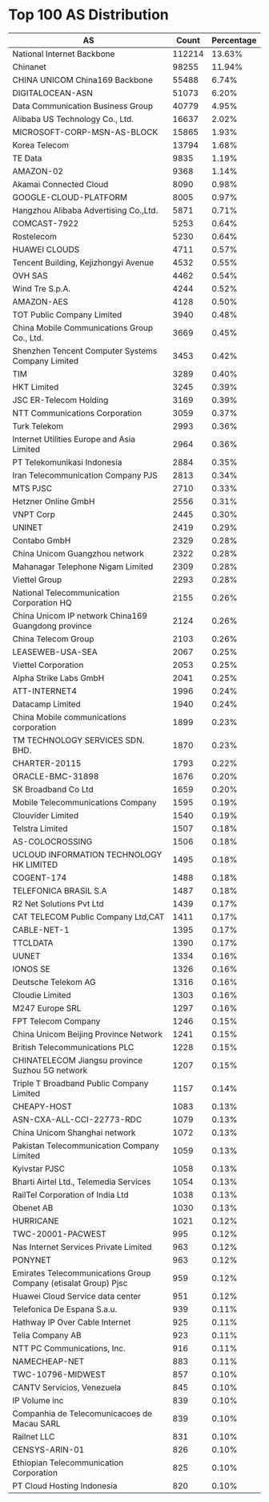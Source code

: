 # Top 100 AS Distribution
| AS | Count | Percentage |
|----|----|----|
| National Internet Backbone | 112214 | 13.63% |
| Chinanet | 98255 | 11.94% |
| CHINA UNICOM China169 Backbone | 55488 | 6.74% |
| DIGITALOCEAN-ASN | 51073 | 6.20% |
| Data Communication Business Group | 40779 | 4.95% |
| Alibaba US Technology Co., Ltd. | 16637 | 2.02% |
| MICROSOFT-CORP-MSN-AS-BLOCK | 15865 | 1.93% |
| Korea Telecom | 13794 | 1.68% |
| TE Data | 9835 | 1.19% |
| AMAZON-02 | 9368 | 1.14% |
| Akamai Connected Cloud | 8090 | 0.98% |
| GOOGLE-CLOUD-PLATFORM | 8005 | 0.97% |
| Hangzhou Alibaba Advertising Co.,Ltd. | 5871 | 0.71% |
| COMCAST-7922 | 5253 | 0.64% |
| Rostelecom | 5230 | 0.64% |
| HUAWEI CLOUDS | 4711 | 0.57% |
| Tencent Building, Kejizhongyi Avenue | 4532 | 0.55% |
| OVH SAS | 4462 | 0.54% |
| Wind Tre S.p.A. | 4244 | 0.52% |
| AMAZON-AES | 4128 | 0.50% |
| TOT Public Company Limited | 3940 | 0.48% |
| China Mobile Communications Group Co., Ltd. | 3669 | 0.45% |
| Shenzhen Tencent Computer Systems Company Limited | 3453 | 0.42% |
| TIM | 3289 | 0.40% |
| HKT Limited | 3245 | 0.39% |
| JSC ER-Telecom Holding | 3169 | 0.39% |
| NTT Communications Corporation | 3059 | 0.37% |
| Turk Telekom | 2993 | 0.36% |
| Internet Utilities Europe and Asia Limited | 2964 | 0.36% |
| PT Telekomunikasi Indonesia | 2884 | 0.35% |
| Iran Telecommunication Company PJS | 2813 | 0.34% |
| MTS PJSC | 2710 | 0.33% |
| Hetzner Online GmbH | 2556 | 0.31% |
| VNPT Corp | 2445 | 0.30% |
| UNINET | 2419 | 0.29% |
| Contabo GmbH | 2329 | 0.28% |
| China Unicom Guangzhou network | 2322 | 0.28% |
| Mahanagar Telephone Nigam Limited | 2309 | 0.28% |
| Viettel Group | 2293 | 0.28% |
| National Telecommunication Corporation HQ | 2155 | 0.26% |
| China Unicom IP network China169 Guangdong province | 2124 | 0.26% |
| China Telecom Group | 2103 | 0.26% |
| LEASEWEB-USA-SEA | 2067 | 0.25% |
| Viettel Corporation | 2053 | 0.25% |
| Alpha Strike Labs GmbH | 2041 | 0.25% |
| ATT-INTERNET4 | 1996 | 0.24% |
| Datacamp Limited | 1940 | 0.24% |
| China Mobile communications corporation | 1899 | 0.23% |
| TM TECHNOLOGY SERVICES SDN. BHD. | 1870 | 0.23% |
| CHARTER-20115 | 1793 | 0.22% |
| ORACLE-BMC-31898 | 1676 | 0.20% |
| SK Broadband Co Ltd | 1659 | 0.20% |
| Mobile Telecommunications Company | 1595 | 0.19% |
| Clouvider Limited | 1540 | 0.19% |
| Telstra Limited | 1507 | 0.18% |
| AS-COLOCROSSING | 1506 | 0.18% |
| UCLOUD INFORMATION TECHNOLOGY HK LIMITED | 1495 | 0.18% |
| COGENT-174 | 1488 | 0.18% |
| TELEFONICA BRASIL S.A | 1487 | 0.18% |
| R2 Net Solutions Pvt Ltd | 1439 | 0.17% |
| CAT TELECOM Public Company Ltd,CAT | 1411 | 0.17% |
| CABLE-NET-1 | 1395 | 0.17% |
| TTCLDATA | 1390 | 0.17% |
| UUNET | 1334 | 0.16% |
| IONOS SE | 1326 | 0.16% |
| Deutsche Telekom AG | 1316 | 0.16% |
| Cloudie Limited | 1303 | 0.16% |
| M247 Europe SRL | 1297 | 0.16% |
| FPT Telecom Company | 1246 | 0.15% |
| China Unicom Beijing Province Network | 1241 | 0.15% |
| British Telecommunications PLC | 1228 | 0.15% |
| CHINATELECOM Jiangsu province Suzhou 5G network | 1207 | 0.15% |
| Triple T Broadband Public Company Limited | 1157 | 0.14% |
| CHEAPY-HOST | 1083 | 0.13% |
| ASN-CXA-ALL-CCI-22773-RDC | 1079 | 0.13% |
| China Unicom Shanghai network | 1072 | 0.13% |
| Pakistan Telecommunication Company Limited | 1059 | 0.13% |
| Kyivstar PJSC | 1058 | 0.13% |
| Bharti Airtel Ltd., Telemedia Services | 1054 | 0.13% |
| RailTel Corporation of India Ltd | 1038 | 0.13% |
| Obenet AB | 1030 | 0.13% |
| HURRICANE | 1021 | 0.12% |
| TWC-20001-PACWEST | 995 | 0.12% |
| Nas Internet Services Private Limited | 963 | 0.12% |
| PONYNET | 963 | 0.12% |
| Emirates Telecommunications Group Company (etisalat Group) Pjsc | 959 | 0.12% |
| Huawei Cloud Service data center | 951 | 0.12% |
| Telefonica De Espana S.a.u. | 939 | 0.11% |
| Hathway IP Over Cable Internet | 925 | 0.11% |
| Telia Company AB | 923 | 0.11% |
| NTT PC Communications, Inc. | 916 | 0.11% |
| NAMECHEAP-NET | 883 | 0.11% |
| TWC-10796-MIDWEST | 857 | 0.10% |
| CANTV Servicios, Venezuela | 845 | 0.10% |
| IP Volume inc | 839 | 0.10% |
| Companhia de Telecomunicacoes de Macau SARL | 839 | 0.10% |
| Railnet LLC | 831 | 0.10% |
| CENSYS-ARIN-01 | 826 | 0.10% |
| Ethiopian Telecommunication Corporation | 825 | 0.10% |
| PT Cloud Hosting Indonesia | 820 | 0.10% |

